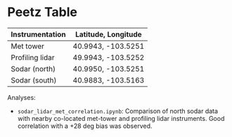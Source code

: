 # Peetz Table

| Instrumentation | Latitude, Longitude |
| --------------- | ------------------- |
| Met tower       | 40.9943, -103.5251  |
| Profiling lidar | 49.9943, -103.5252  |
| Sodar (north)   | 40.9950, -103.5251  |
| Sodar (south)   | 40.9883, -103.5163  |

Analyses:

* `sodar_lidar_met_correlation.ipynb`: Comparison of north sodar data with
  nearby co-located met-tower and profiling lidar instruments. Good correlation
  with a +28 deg bias was observed.

